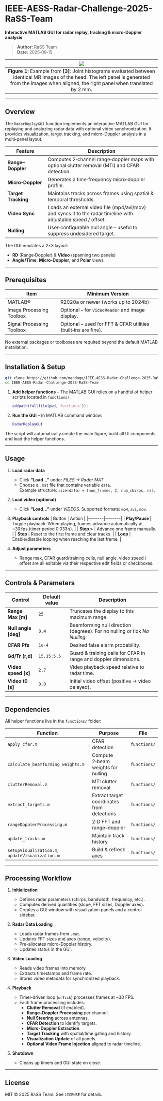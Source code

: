 # IEEE-AESS-Radar-Challenge-2025-RaSS-Team
**Interactive MATLAB GUI for radar replay, tracking & micro‑Doppler analysis**

> **Author:** RaSS Team  
> **Date:** 2025‑09‑15

<div align="center">
  
| ![](https://github.com/mandugo/Multidimensional-Radar-Imaging/blob/main/2dhist.png?raw=true) |
|:-------------------------:|
|**Figure 1:** Example from **[3]**: Joint histograms evaluated between identical MR images of the head. The left panel is generated from the images when aligned, the right panel when translated by 2 mm.|

</div>

---

## Overview
The `RadarReplayGUI` function implements an interactive MATLAB GUI for replaying and analyzing radar data with optional video synchronization. It provides visualization, target tracking, and micro-Doppler analysis in a multi-panel layout.


| Feature | Description |
|---------|-------------|
| **Range–Doppler** | Computes 2‑channel range‑doppler maps with optional clutter removal (MTI) and CFAR detection. |
| **Micro‑Doppler** | Generates a time‑frequency micro‑doppler profile. |
| **Target Tracking** | Maintains tracks across frames using spatial & temporal thresholds. |
| **Video Sync** | Loads an external video file (mp4/avi/mov) and syncs it to the radar timeline with adjustable speed / offset. |
| **Nulling** | User‑configurable null angle – useful to suppress undesidered target. |

The GUI emulates a 2×3 layout:  
- **RD** (Range‑Doppler) & **Video** (spanning two panels)  
- **Angle/Time**, **Micro‑Doppler**, and **Polar** views

---

## Prerequisites
| Item | Minimum Version |
|------|----------------|
| MATLAB® | R2020a or newer (works up to 2024b) |
| Image Processing Toolbox | Optional – for `VideoReader` and image display. |
| Signal Processing Toolbox | Optional – used for FFT & CFAR utilities (built‑ins are fine). |

No external packages or toolboxes are required beyond the default MATLAB installation.

---

## Installation & Setup

```bash
git clone https://github.com/mandugo/IEEE-AESS-Radar-Challenge-2025-RaSS-Team/
cd IEEE-AESS-Radar-Challenge-2025-RaSS-Team
```

1. **Add helper functions** – The MATLAB GUI relies on a handful of helper scripts located in `functions/`.  
   ```matlab
   addpath(fullfile(pwd,'functions'));
   ```
2. **Run the GUI** – In MATLAB command window:

   ```matlab
   RadarReplayGUI
   ```

The script will automatically create the main figure, build all UI components and load the helper functions.

---

## Usage

1. **Load radar data**  
   - Click **“Load…”** under *FILES → Radar MAT*  
   - Choose a `.mat` file that contains variable `data`.  
     Example structure: `size(data) = [num_frames, 2, num_chirps, ns]`.

2. **Load video (optional)**  
   - Click **“Load…”** under *VIDEOS*. Supported formats: `mp4`, `avi`, `mov`.  

3. **Playback controls** 
   | Button | Action |
   |--------|--------|
   | **Play/Pause** | Toggle playback. When playing, frames advance automatically at ~30 fps (timer period 0.033 s). |
   | **Step >** | Advance one frame manually. |
   | **Stop** | Reset to the first frame and clear tracks. |
   | **Loop** | Enable/disable looping when reaching the last frame. |

4. **Adjust parameters**  
   - Range max, CFAR guard/training cells, null angle, video speed / offset are all editable via their respective edit fields or checkboxes.

---

## Controls & Parameters

| Control | Default value | Description |
|---------|---------------|-------------|
| **Range Max [m]** | `25` | Truncates the display to this maximum range. |
| **Null angle [deg]** | `8.4` | Beamforming null direction (degrees). For no nulling or tick *No Nulling*. |
| **CFAR Pfa** | `1e‑4` | Desired false alarm probability. |
| **Gd/Tr (r,d)** | `15,15;5,5` | Guard & training cells for CFAR in range and doppler dimensions. |
| **Video speed [x]** | `2.7` | Video playback speed relative to radar time. |
| **Video t0 [s]** | `0.0` | Initial video offset (positive → video delayed). |

---

## Dependencies

All helper functions live in the `functions/` folder:

| Function | Purpose | File |
|----------|---------|------|
| `apply_cfar.m` | CFAR detection | `functions/` |
| `calculate_beamforming_weights.m` | Compute 2‑beam weights for nulling | `functions/` |
| `clutterRemoval.m` | MTI clutter removal | `functions/` |
| `extract_targets.m` | Extract target coordinates from detections | `functions/` |
| `rangeDopplerProcessing.m` | 2‑D FFT and range–doppler | `functions/` |
| `update_tracks.m` | Maintain track history | `functions/` |
| `setupVisualization.m`, `updateVisualization.m` | Build & refresh axes | `functions/` |

---

## Processing Workflow
1. **Initialization**
   - Defines radar parameters (chirps, bandwidth, frequency, etc.).
   - Computes derived quantities (slope, FFT sizes, Doppler axes).
   - Creates a GUI window with visualization panels and a control sidebar.

2. **Radar Data Loading**
   - Loads radar frames from `.mat`.
   - Updates FFT sizes and axes (range, velocity).
   - Pre-allocates micro-Doppler history.
   - Updates status in the GUI.

3. **Video Loading**
   - Reads video frames into memory.
   - Extracts timestamps and frame rate.
   - Stores video metadata for synchronized playback.

4. **Playback**
   - Timer-driven loop (`onTick`) processes frames at ~30 FPS.
   - Each frame processing includes:
     - **Clutter Removal** (if enabled).
     - **Range–Doppler Processing** per channel.
     - **Null Steering** across antennas.
     - **CFAR Detection** to identify targets.
     - **Micro-Doppler Extraction**.
     - **Target Tracking** with spatial/time gating and history.
     - **Visualization Update** of all panels.
     - **Optional Video Frame Injection** aligned to radar timeline.

5. **Shutdown**
   - Cleans up timers and GUI state on close.

---

## License

MIT © 2025 RaSS Team. See `LICENSE` for details.
